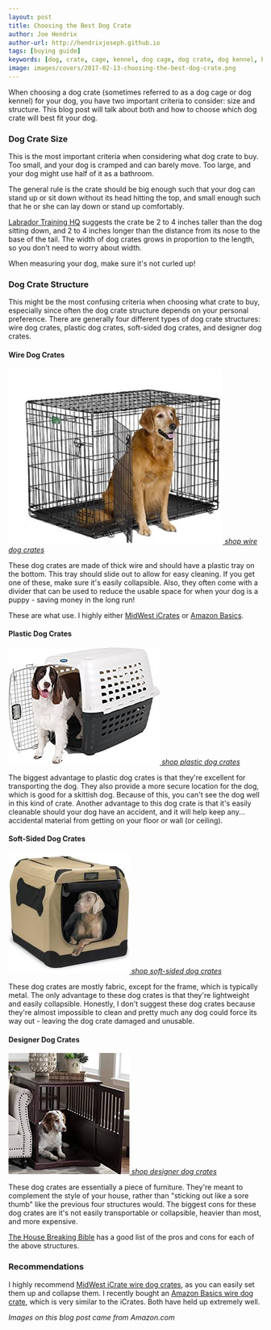 ```yaml
---
layout: post
title: Choosing the Best Dog Crate
author: Joe Hendrix
author-url: http://hendrixjoseph.github.io
tags: [buying guide]
keywords: [dog, crate, cage, kennel, dog cage, dog crate, dog kennel, best dog crate, choosing the best dog crate]
image: images/covers/2017-02-13-choosing-the-best-dog-crate.png
---
```


When choosing a dog crate (sometimes referred to as a dog cage or dog kennel) for your dog, you have two important criteria to consider: size and structure. This blog post will talk about both and how to choose which dog crate will best fit your dog.

### Dog Crate Size

This is the most important criteria when considering what dog crate to buy. Too small, and your dog is cramped and can barely move. Too large, and your dog might use half of it as a bathroom.

The general rule is the crate should be big enough such that your dog can stand up or sit down without its head hitting the top, and small enough such that he or she can lay down or stand up comfortably.

[Labrador Training HQ](https://www.labradortraininghq.com/labrador-training/what-size-dog-crate-and-which-type/) suggests the crate be 2 to 4 inches taller than the dog sitting down, and 2 to 4 inches longer than the distance from its nose to the base of the tail. The width of dog crates grows in proportion to the length, so you don't need to worry about width.

When measuring your dog, make sure it's not curled up!

### Dog Crate Structure

This might be the most confusing criteria when choosing what crate to buy, especially since often the dog crate structure depends on your personal preference. There are generally four different types of dog crate structures: wire dog crates, plastic dog crates, soft-sided dog crates, and designer dog crates.

#### Wire Dog Crates

[![Wire Dog Crate](/images/dog-crates/wire-dog-crate.jpg "Wire Dog Crate")
*shop wire dog crates*](https://www.amazon.com/gp/search?ie=UTF8&tag=puppysnuggles-20&linkCode=ur2&linkId=d924a56c4353ca163cf6d5a93adab1a3&camp=1789&creative=9325&index=pets&keywords=Wire%20Dog%20Crates)

These dog crates are made of thick wire and should have a plastic tray on the bottom. This tray should slide out to allow for easy cleaning. If you get one of these, make sure it's easily collapsible. Also, they often come with a divider that can be used to reduce the usable space for when your dog is a puppy - saving money in the long run!

These are what use. I highly either [MidWest iCrates](https://www.amazon.com/gp/search/ref=sr_nr_p_6_1?fst=as%3Aoff&rh=n%3A2619533011%2Ck%3Adog+crates%2Cp_89%3AMidWest+Homes+for+Pets%2Cp_6%3AATVPDKIKX0DER&keywords=dog+crates&ie=UTF8&qid=1446064993&rnid=2661622011&_encoding=UTF8&tag=puppysnuggles-20&linkCode=ur2&linkId=ebcb617b2fc65a97fa2a91b46fb1fb19&camp=1789&creative=9325) or [Amazon Basics](https://www.amazon.com/AmazonBasics-Double-Door-Folding-Metal-Crate/dp/B00QAVNYGK/ref=sr_1_2?s=pet-supplies&ie=UTF8&qid=1487019337&sr=1-2&keywords=Amazon+Basics+wire+dog+crate&_encoding=UTF8&tag=puppysnuggles-20&linkCode=ur2&linkId=773b1b719aabbd4ad32781700250e6f3&camp=1789&creative=9325).

#### Plastic Dog Crates

[![Plastic Dog Crate](/images/dog-crates/plastic-dog-crate.jpg "Plastic Dog Crate")
*shop plastic dog crates*](https://www.amazon.com/gp/search?ie=UTF8&tag=puppysnuggles-20&linkCode=ur2&linkId=511a286c1e7c78b2e4bc3e053fdb2f18&camp=1789&creative=9325&index=pets&keywords=Plastic%20Dog%20Crates)

The biggest advantage to plastic dog crates is that they're excellent for transporting the dog. They also provide a more secure location for the dog, which is good for a skittish dog. Because of this, you can't see the dog well in this kind of crate. Another advantage to this dog crate is that it's easily cleanable should your dog have an accident, and it will help keep any... accidental material from getting on your floor or wall (or ceiling).

#### Soft-Sided Dog Crates

[![Soft-Sided Dog Crate](/images/dog-crates/soft-sided-dog-crate.jpg "Soft-Sided Dog Crate")
*shop soft-sided dog crates*](https://www.amazon.com/gp/search?ie=UTF8&tag=puppysnuggles-20&linkCode=ur2&linkId=b67b4822d7c30c477b06587600287add&camp=1789&creative=9325&index=pets&keywords=Soft-Sided%20Dog%20Crates)

These dog crates are mostly fabric, except for the frame, which is typically metal. The only advantage to these dog crates is that they're lightweight and easily collapsible. Honestly, I don't suggest these dog crates because they're almost impossible to clean and pretty much any dog could force its way out - leaving the dog crate damaged and unusable.

#### Designer Dog Crates

[![Designer Dog Crate](/images/dog-crates/designer-dog-crate.jpg "Designer Dog Crate")
*shop designer dog crates*](https://www.amazon.com/gp/search?ie=UTF8&tag=puppysnuggles-20&linkCode=ur2&linkId=5eeff44c520252325444f76065ce1fcb&camp=1789&creative=9325&index=pets&keywords=Designer%20Dog%20Crates)

These dog crates are essentially a piece of furniture. They're meant to complement the style of your house, rather than "sticking out like a sore thumb" like the previous four structures would. The biggest cons for these dog crates are it's not easily transportable or collapsible, heavier than most, and more expensive.

[The House Breaking Bible](http://thehousebreakingbible.com/wp/training-crate-choices/) has a good list of the pros and cons for each of the above structures.

### Recommendations

I highly recommend [MidWest iCrate wire dog crates](https://www.amazon.com/gp/search/ref=sr_nr_p_6_1?fst=as%3Aoff&rh=n%3A2619533011%2Ck%3Adog+crates%2Cp_89%3AMidWest+Homes+for+Pets%2Cp_6%3AATVPDKIKX0DER&keywords=dog+crates&ie=UTF8&qid=1446064993&rnid=2661622011&_encoding=UTF8&tag=puppysnuggles-20&linkCode=ur2&linkId=ebcb617b2fc65a97fa2a91b46fb1fb19&camp=1789&creative=9325), as you can easily set them up and collapse them. I recently bought an [Amazon Basics wire dog crate](https://www.amazon.com/AmazonBasics-Double-Door-Folding-Metal-Crate/dp/B00QAVNYGK/ref=sr_1_2?s=pet-supplies&ie=UTF8&qid=1487019337&sr=1-2&keywords=Amazon+Basics+wire+dog+crate&_encoding=UTF8&tag=puppysnuggles-20&linkCode=ur2&linkId=773b1b719aabbd4ad32781700250e6f3&camp=1789&creative=9325), which is very similar to the iCrates. Both have held up extremely well.

*Images on this blog post came from Amazon.com*
